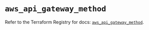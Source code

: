 # `aws_api_gateway_method`

Refer to the Terraform Registry for docs: [`aws_api_gateway_method`](https://registry.terraform.io/providers/hashicorp/aws/5.99.0/docs/resources/api_gateway_method).
